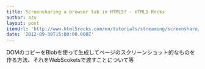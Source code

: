 ```yaml
---
title: Screensharing a browser tab in HTML5? - HTML5 Rocks
author: azu
layout: post
itemUrl: 'http://www.html5rocks.com/en/tutorials/streaming/screenshare/'
date: '2012-09-30T15:00:00.000Z'
---
```

DOMのコピーをBlobを使って生成してページのスクリーンショット的なものを作る方法、それをWebScoketsで渡すことについて等
